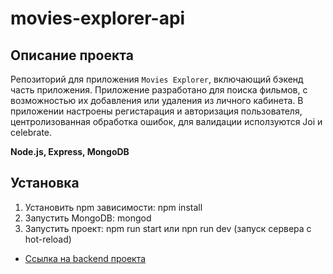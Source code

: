 
# movies-explorer-api

## Описание проекта
Репозиторий для приложения `Movies Explorer`, включающий бэкенд часть приложения. Приложение разработано для поиска фильмов, с возможностью их добавления или удаления из личного кабинета. В приложении настроены регистарация и авторизация пользователя, центролизованная обработка ошибок, для валидации исползуются Joi и celebrate. 

**Node.js, Express, MongoDB**

## Установка 

1. Установить npm зависимости: npm install
2. Запустить MongoDB: mongod
3. Запустить проект: npm run start или npn run dev (запуск сервера с hot-reload)

* [Ссылка на  backend проекта](https://backend.movies.students.nomoredomains.xyz)
